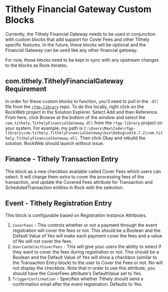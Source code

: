 ﻿# Tithely Financial Gateway Custom Blocks

Currently, the Tithely Financial Gateway needs to be used in conjunction with custom blocks that add support for Cover Fees and other Tithely specific features. In the future, these blocks will be optional and the Financial Gateway can be used like any other financial gateway.

For now, these blocks need to be kept in sync with any upstream changes to the blocks as Rock iterates.

## com.tithely.TithelyFinancialGateway Requirement

In order for these custom blocks to function, you'll need to pull in the `.dll` file from the [`rfgp-library`](https://github.com/tithely/rfgp-library) repo. To do this locally, right click on the RockWeb project in the Solution Explorer. Select Add and then Reference. From here, click Browse at the bottom of the window and select the `com.tithely.TithelyFinancialGateway.dll` from the `rfgp-library` project on your system. For example, my path is `C:\Users\Max\Code\rfgp-library\com.tithely.TithelyFinancialGateway\bin\Debug\net4.7.2\com.tithely.TithelyFinancialGateway.dll`. Then click Okay and rebuild the solution. RockWeb should launch without issue.

## Finance - Tithely Transaction Entry

This block as a new checkbox available called Cover Fees which users can select. It will charge them extra to cover the processing fees of the transaction, and update the Covered Fees attribute for Transaction and ScheduledTransaction entities in Rock with the selection.

## Event - Tithely Registration Entry

This block is configurable based on Registration Instance Attributes.

1. `CoverFees` - This controls whether or not a payment through the event registration will cover the fees or not. This should be a Boolean and the Default Value of Yes will make each payment cover the fees and a value of No will not cover the fees.
1. `UserCanSelectCoverFees` - This will give your users the ability to select if they want to cover the fees during registration or not. This should be a Boolean and the Default Value of Yes will show a checkbox (similar to the Transaction Entry block) to the user to Cover the Fees or not. No will not display the checkbox. Note that in order to use this attribute, you should have the CoverFees attribute's DefaultValue set to Yes.
1. `TriggerConfirmation` - Specifies whether Tithely should send a confirmation email after the event registration. Defaults to Yes.
